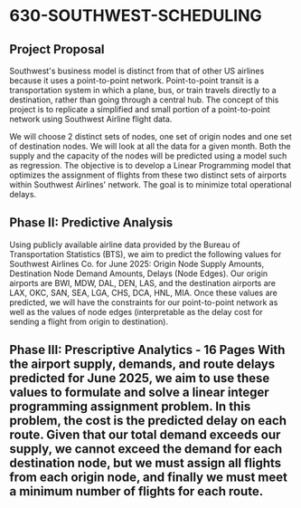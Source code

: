 # 630-SOUTHWEST-SCHEDULING

## Project Proposal 
Southwest's business model is distinct from that of other US airlines because it uses a point-to-point network. Point-to-point transit is a transportation system in which a plane, bus, or train travels directly to a destination, rather than going through a central hub. The concept of this project is to replicate a simplified and small portion of a point-to-point network using Southwest Airline flight data. 

We will choose 2 distinct sets of nodes, one set of origin nodes and one set of destination nodes. We will look at all the data for a given month. Both the supply and the capacity of the nodes will be predicted using a model such as regression. The objective is to develop a Linear Programming model that optimizes the assignment of flights from these two distinct sets of airports within Southwest Airlines' network. The goal is to minimize total operational delays.

## Phase II: Predictive Analysis
Using publicly available airline data provided by the Bureau of Transportation Statistics (BTS), we aim to predict the following values for Southwest Airlines Co. for June 2025: Origin Node Supply Amounts, Destination Node Demand Amounts, Delays (Node Edges). Our origin airports are BWI, MDW, DAL, DEN, LAS, and the destination airports are LAX, OKC, SAN, SEA, LGA, CHS, DCA, HNL, MIA. Once these values are predicted, we will have the constraints for our point-to-point network as well as the values of node edges (interpretable as the delay cost for sending a flight from origin to destination).

## Phase III: Prescriptive Analytics - 16 Pages With the airport supply, demands, and route delays predicted for June 2025, we aim to use these values to formulate and solve a linear integer programming assignment problem. In this problem, the cost is the predicted delay on each route. Given that our total demand exceeds our supply, we cannot exceed the demand for each destination node, but we must assign all flights from each origin node, and finally we must meet a minimum number of flights for each route.
